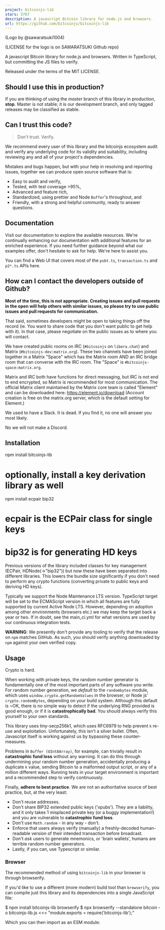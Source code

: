 ```yaml
---
project: bitcoinjs-lib
stars: 5767
description: A javascript Bitcoin library for node.js and browsers.
url: https://github.com/bitcoinjs/bitcoinjs-lib
---
```


(Logo by @sawaratsuki1004)

(LICENSE for the logo is on SAWARATSUKI Github repo)

A javascript Bitcoin library for node.js and browsers. Written in TypeScript, but committing the JS files to verify.

Released under the terms of the MIT LICENSE.

Should I use this in production?
--------------------------------

If you are thinking of using the _master_ branch of this library in production, **stop**. Master is not stable; it is our development branch, and only tagged releases may be classified as stable.

Can I trust this code?
----------------------

> Don't trust. Verify.

We recommend every user of this library and the bitcoinjs ecosystem audit and verify any underlying code for its validity and suitability, including reviewing any and all of your project's dependencies.

Mistakes and bugs happen, but with your help in resolving and reporting issues, together we can produce open source software that is:

-   Easy to audit and verify,
-   Tested, with test coverage >95%,
-   Advanced and feature rich,
-   Standardized, using prettier and Node `Buffer`'s throughout, and
-   Friendly, with a strong and helpful community, ready to answer questions.

Documentation
-------------

Visit our documentation to explore the available resources. We're continually enhancing our documentation with additional features for an enriched experience. If you need further guidance beyond what our examples offer, don't hesitate to ask for help. We're here to assist you.

You can find a Web UI that covers most of the `psbt.ts`, `transaction.ts` and `p2*.ts` APIs here.

How can I contact the developers outside of Github?
---------------------------------------------------

**Most of the time, this is not appropriate. Creating issues and pull requests in the open will help others with similar issues, so please try to use public issues and pull requests for communication.**

That said, sometimes developers might be open to taking things off the record (ie. You want to share code that you don't want public to get help with it). In that case, please negotiate on the public issues as to where you will contact.

We have created public rooms on IRC (`#bitcoinjs` on `libera.chat`) and Matrix (`#bitcoinjs-dev:matrix.org`). These two channels have been joined together in a Matrix "Space" which has the Matrix room AND an IRC bridge room that can converse with the IRC room. The "Space" is `#bitcoinjs-space:matrix.org`.

Matrix and IRC both have functions for direct messaging, but IRC is not end to end encrypted, so Matrix is recommended for most communication. The official Matrix client maintained by the Matrix core team is called "Element" and can be downloaded here: https://element.io/download (Account creation is free on the matrix.org server, which is the default setting for Element.)

We used to have a Slack. It is dead. If you find it, no one will answer you most likely.

No we will not make a Discord.

Installation
------------

npm install bitcoinjs-lib
# optionally, install a key derivation library as well
npm install ecpair bip32
# ecpair is the ECPair class for single keys
# bip32 is for generating HD keys

Previous versions of the library included classes for key management (ECPair, HDNode(->"bip32")) but now these have been separated into different libraries. This lowers the bundle size significantly if you don't need to perform any crypto functions (converting private to public keys and deriving HD keys).

Typically we support the Node Maintenance LTS version. TypeScript target will be set to the ECMAScript version in which all features are fully supported by current Active Node LTS. However, depending on adoption among other environments (browsers etc.) we may keep the target back a year or two. If in doubt, see the main\_ci.yml for what versions are used by our continuous integration tests.

**WARNING**: We presently don't provide any tooling to verify that the release on `npm` matches GitHub. As such, you should verify anything downloaded by `npm` against your own verified copy.

Usage
-----

Crypto is hard.

When working with private keys, the random number generator is fundamentally one of the most important parts of any software you write. For random number generation, we _default_ to the `randombytes` module, which uses `window.crypto.getRandomValues` in the browser, or Node js' `crypto.randomBytes`, depending on your build system. Although this default is ~OK, there is no simple way to detect if the underlying RNG provided is good enough, or if it is **catastrophically bad**. You should always verify this yourself to your own standards.

This library uses tiny-secp256k1, which uses RFC6979 to help prevent `k` re-use and exploitation. Unfortunately, this isn't a silver bullet. Often, Javascript itself is working against us by bypassing these counter-measures.

Problems in `Buffer (UInt8Array)`, for example, can trivially result in **catastrophic fund loss** without any warning. It can do this through undermining your random number generation, accidentally producing a duplicate `k` value, sending Bitcoin to a malformed output script, or any of a million different ways. Running tests in your target environment is important and a recommended step to verify continuously.

Finally, **adhere to best practice**. We are not an authoritative source of best practice, but, at the very least:

-   Don't reuse addresses.
-   Don't share BIP32 extended public keys ('xpubs'). They are a liability, and it only takes 1 misplaced private key (or a buggy implementation!) and you are vulnerable to **catastrophic fund loss**.
-   Don't use `Math.random` - in any way - don't.
-   Enforce that users always verify (manually) a freshly-decoded human-readable version of their intended transaction before broadcast.
-   Don't _ask_ users to generate mnemonics, or 'brain wallets', humans are terrible random number generators.
-   Lastly, if you can, use Typescript or similar.

### Browser

The recommended method of using `bitcoinjs-lib` in your browser is through browserify.

If you'd like to use a different (more modern) build tool than `browserify`, you can compile just this library and its dependencies into a single JavaScript file:

$ npm install bitcoinjs-lib browserify
$ npx browserify --standalone bitcoin -o bitcoinjs-lib.js <<< "module.exports = require('bitcoinjs-lib');"

Which you can then import as an ESM module:

<script type\="module"\>import "/scripts/bitcoinjs-lib.js"</script\>

#### Using Taproot:

When utilizing Taproot features with bitcoinjs-lib, you may need to include an additional ECC (Elliptic Curve Cryptography) library. The commonly used `tiny-secp256k1` library, however, might lead to compatibility issues due to its reliance on WASM (WebAssembly). The following alternatives may be used instead, though they may be significantly slower for high volume of signing and pubkey deriving operations.

#### Alternatives for ECC Library:

1.  `@bitcoinjs-lib/tiny-secp256k1-asmjs` A version of `tiny-secp256k1` compiled to ASM.js directly from the WASM version, potentially better supported in browsers. This is the slowest option.
2.  `@bitcoinerlab/secp256k1` Another alternative library for ECC functionality. This requires access to the global `BigInt` primitive. For advantages and detailed comparison of these libraries, visit: tiny-secp256k1 GitHub page.

**NOTE**: We use Node Maintenance LTS features, if you need strict ES5, use `--transform babelify` in conjunction with your `browserify` step (using an `es2015` preset).

**WARNING**: iOS devices have problems, use at least buffer@5.0.5 or greater, and enforce the test suites (for `Buffer`, and any other dependency) pass before use.

### Typescript or VSCode users

Type declarations for Typescript are included in this library. Normal installation should include all the needed type information.

Examples
--------

The below examples are implemented as integration tests, they should be very easy to understand. Otherwise, pull requests are appreciated. Some examples interact (via HTTPS) with a 3rd Party Blockchain Provider (3PBP).

-   Taproot Key Spend
-   Create (and broadcast via 3PBP) a taproot script-path spend Transaction - OP\_CHECKSIG
-   Create (and broadcast via 3PBP) a taproot script-path spend Transaction - OP\_CHECKSEQUENCEVERIFY
-   Create (and broadcast via 3PBP) a taproot script-path spend Transaction - OP\_CHECKSIGADD (3-of-3)
-   Generate a random address
-   Import an address via WIF
-   Generate a 2-of-3 P2SH multisig address
-   Generate a SegWit address
-   Generate a SegWit P2SH address
-   Generate a SegWit 3-of-4 multisig address
-   Generate a SegWit 2-of-2 P2SH multisig address
-   Support the retrieval of transactions for an address (3rd party blockchain)
-   Generate a Testnet address
-   Generate a Litecoin address
-   Create a 1-to-1 Transaction
-   Create (and broadcast via 3PBP) a typical Transaction
-   Create (and broadcast via 3PBP) a Transaction with an OP\_RETURN output
-   Create (and broadcast via 3PBP) a Transaction with a 2-of-4 P2SH(multisig) input
-   Create (and broadcast via 3PBP) a Transaction with a SegWit P2SH(P2WPKH) input
-   Create (and broadcast via 3PBP) a Transaction with a SegWit P2WPKH input
-   Create (and broadcast via 3PBP) a Transaction with a SegWit P2PK input
-   Create (and broadcast via 3PBP) a Transaction with a SegWit 3-of-4 P2SH(P2WSH(multisig)) input
-   Create (and broadcast via 3PBP) a Transaction and sign with an HDSigner interface (bip32)
-   Import a BIP32 testnet xpriv and export to WIF
-   Export a BIP32 xpriv, then import it
-   Export a BIP32 xpub
-   Create a BIP32, bitcoin, account 0, external address
-   Create a BIP44, bitcoin, account 0, external address
-   Create a BIP49, bitcoin testnet, account 0, external address
-   Use BIP39 to generate BIP32 addresses
-   Create (and broadcast via 3PBP) a Transaction where Alice can redeem the output after the expiry (in the past)
-   Create (and broadcast via 3PBP) a Transaction where Alice can redeem the output after the expiry (in the future)
-   Create (and broadcast via 3PBP) a Transaction where Alice and Bob can redeem the output at any time
-   Create (but fail to broadcast via 3PBP) a Transaction where Alice attempts to redeem before the expiry
-   Create (and broadcast via 3PBP) a Transaction where Alice can redeem the output after the expiry (in the future) (simple CHECKSEQUENCEVERIFY)
-   Create (but fail to broadcast via 3PBP) a Transaction where Alice attempts to redeem before the expiry (simple CHECKSEQUENCEVERIFY)
-   Create (and broadcast via 3PBP) a Transaction where Bob and Charles can send (complex CHECKSEQUENCEVERIFY)
-   Create (and broadcast via 3PBP) a Transaction where Alice (mediator) and Bob can send after 2 blocks (complex CHECKSEQUENCEVERIFY)
-   Create (and broadcast via 3PBP) a Transaction where Alice (mediator) can send after 5 blocks (complex CHECKSEQUENCEVERIFY)

If you have a use case that you feel could be listed here, please ask for it!

Contributing
------------

See CONTRIBUTING.md.

### Running the test suite

npm test
npm run-script coverage

Complementing Libraries
-----------------------

-   BIP21 - A BIP21 compatible URL encoding library
-   BIP38 - Passphrase-protected private keys
-   BIP39 - Mnemonic generation for deterministic keys
-   BIP32-Utils - A set of utilities for working with BIP32
-   BIP66 - Strict DER signature decoding
-   BIP68 - Relative lock-time encoding library
-   BIP69 - Lexicographical Indexing of Transaction Inputs and Outputs
-   Base58 - Base58 encoding/decoding
-   Base58 Check - Base58 check encoding/decoding
-   Bech32 - A BIP173/BIP350 compliant Bech32/Bech32m encoding library
-   coinselect - A fee-optimizing, transaction input selection module for bitcoinjs-lib.
-   merkle-lib - A performance conscious library for merkle root and tree calculations.
-   minimaldata - A module to check bitcoin policy: SCRIPT\_VERIFY\_MINIMALDATA

Alternatives
------------

-   BCoin
-   Bitcore
-   Cryptocoin

LICENSE MIT
-----------
